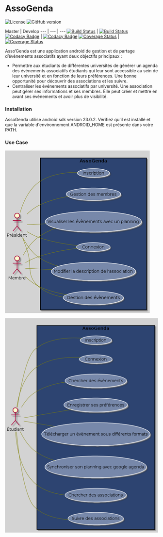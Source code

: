 # AssoGenda

[![License](https://img.shields.io/badge/License-Apache%202.0-blue.svg)](https://opensource.org/licenses/Apache-2.0) [![GitHub version](https://badge.fury.io/gh/bouquet2%2Fassogenda.svg)](http://badge.fury.io/gh/bouquet2%2Fassogenda)

Master | Develop
--- | --- | --- 
[![Build Status](https://travis-ci.org/Bouquet2/AssoGenda.svg?branch=master)](https://travis-ci.org/Bouquet2/AssoGenda) | [![Build Status](https://travis-ci.org/Bouquet2/AssoGenda.svg?branch=develop)](https://travis-ci.org/Bouquet2/AssoGenda)
[![Codacy Badge](https://api.codacy.com/project/badge/Grade/726fc6a1a7514acc91f321082a3d2b51?branch=master)](https://www.codacy.com/app/Bouquet2/AssoGenda?utm_source=github.com&utm_medium=referral&utm_content=Bouquet2/AssoGenda&utm_campaign=badger) | [![Codacy Badge](https://api.codacy.com/project/badge/Grade/726fc6a1a7514acc91f321082a3d2b51?branch=develop)](https://www.codacy.com/app/Bouquet2/AssoGenda?utm_source=github.com&utm_medium=referral&utm_content=Bouquet2/AssoGenda&utm_campaign=badger)
[![Coverage Status](https://coveralls.io/repos/github/Bouquet2/AssoGenda/badge.svg?branch=master)](https://coveralls.io/github/Bouquet2/AssoGenda?branch=master) | [![Coverage Status](https://coveralls.io/repos/github/Bouquet2/AssoGenda/badge.svg?branch=develop)](https://coveralls.io/github/Bouquet2/AssoGenda?branch=develop)

Asso’Genda est une application android de gestion et de partage d’événements associatifs ayant deux objectifs principaux :  

  - Permettre aux étudiants de différentes universités de générer un agenda des événements associatifs étudiants qui leur sont    accessible au sein de leur université et en fonction de leurs préférences. Une bonne opportunité pour découvrir des associations et les suivre.
  - Centraliser les événements associatifs par université. Une association peut gérer ses informations et ses membres. Elle peut créer et mettre en avant ses événements et avoir plus de visibilité.

### Installation ###
AssoGenda utilise android sdk version 23.0.2.
Vérifiez qu'il est installé et que la variable d'environnement ANDROID_HOME est présente dans votre PATH.

### Use Case ###

![](/diagrams/usecase_associations.png)

![](/diagrams/usecase_etudiant.png)

